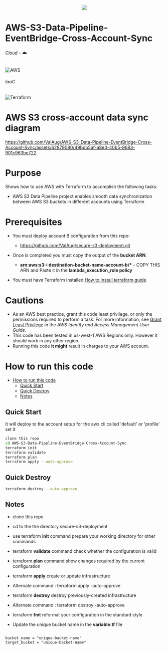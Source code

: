 <!-- retro visitor counter -->
<p align="center"> 
  <img src="https://profile-counter.glitch.me/ValAug-AWS-S3-Data-Pipeline-EventBridge-Cross-Account-Sync/count.svg" />
</p>


# AWS-S3-Data-Pipeline-EventBridge-Cross-Account-Sync



###### Cloud - :cloud:
![AWS](https://img.shields.io/badge/AWS-%23FF9900.svg?style=for-the-badge&logo=amazon-aws&logoColor=white)

###### IaaC
![Terraform](https://img.shields.io/badge/terraform-%235835CC.svg?style=for-the-badge&logo=terraform&logoColor=white)

# AWS S3 cross-account data sync diagram 

https://github.com/ValAug/AWS-S3-Data-Pipeline-EventBridge-Cross-Account-Sync/assets/62879080/49bdb5af-a8e3-40b5-9683-901c963be722

# Purpose

Shows how to use AWS with Terraform to accomplish the following tasks:

* AWS S3 Data Pipeline project enables smooth data synchronization between AWS S3 buckets in different accounts using Terraform



# Prerequisites
* You must deploy account B configuration from this repo: 
    - https://github.com/ValAug/secure-s3-deployment.git
    
* Once is completed you must copy the output of the __bucket ARN__:
    - __arn:aws:s3:::destination-bucket-name-account-b/*__  - COPY THIS ARN and Paste it in the __lambda_execution_role policy__

* You must have Terraform installed [How to install terraform guide](https://learn.hashicorp.com/tutorials/terraform/install-cli)

# Cautions

* As an AWS best practice, grant this code least privilege, or only the 
  permissions required to perform a task. For more information, see 
  [Grant Least Privilege](https://docs.aws.amazon.com/IAM/latest/UserGuide/best-practices.html#grant-least-privilege) 
  in the *AWS Identity and Access Management 
  User Guide*.
* This code has been tested in us-west-1 AWS Regions only. However it should work in any other region. 
* Running this code __it might__ result in charges to your AWS account.

# How to run this code

- [How to run this code](#how-to-run-this-code)
  - [Quick Start](#quick-start)
  - [Quick Destroy](#quick-destroy)
  - [Notes](#notes)

## Quick Start

It will deploy to the account setup for the aws cli called 'default' or 'profile' set it

```bash
clone this repo
cd AWS-S3-Data-Pipeline-EventBridge-Cross-Account-Sync
terraform init
terraform validate
terraform plan
terraform apply --auto-approve
```

## Quick Destroy

```bash
terraform destroy --auto-approve
```

## Notes

- clone this repo
- cd to the the directory secure-s3-deployment
- use terraform __init__ command prepare your working directory for other commands
- terraform __validate__ command check whether the configuration is valid
- terraform __plan__ command show changes required by the current configuration
- terraform __apply__ create or update infrastructure
- Alternate command : terraform apply -auto-approve
- terraform __destroy__ destroy previously-created infrastructure
- Alternate command : terraform destroy -auto-approve
- terraform __fmt__ reformat your configuration in the standard style

- Update the unique bucket name in the __variable.tf__ file

```

bucket_name = "unique-backet-name"
target_bucket = "unique-backet-name"
